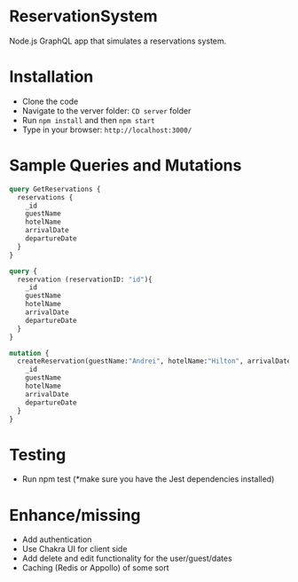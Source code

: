 # ReservationSystem
Node.js GraphQL app that simulates a reservations system.


# Installation
- Clone the code
- Navigate to the verver folder: `CD server` folder
- Run `npm install` and then `npm start`
- Type in your browser: `http://localhost:3000/`

# Sample Queries and Mutations

```graphql
query GetReservations {
  reservations {
    _id
    guestName
    hotelName
    arrivalDate
    departureDate
  }
}

query {
  reservation (reservationID: "id"){
    _id
    guestName
    hotelName
    arrivalDate
    departureDate
  }
}

mutation {
  createReservation(guestName:"Andrei", hotelName:"Hilton", arrivalDate:"2017-11-25T23:55:35.116Z", departureDate:"2018-11-25T23:55:35.116Z") {
    _id
    guestName
    hotelName
    arrivalDate
    departureDate
  }
}
```
# Testing

 - Run npm test (*make sure you have the Jest dependencies installed)

 # Enhance/missing

* Add authentication
* Use Chakra UI for client side
* Add delete and edit functionality for the user/guest/dates
* Caching (Redis or Appollo) of some sort
